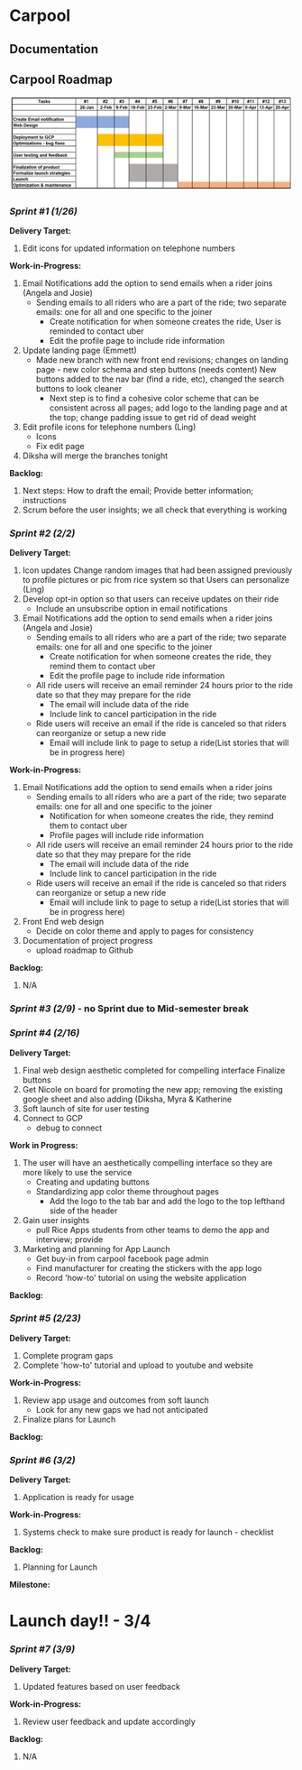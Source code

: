 # Carpool 
## Documentation

## Carpool Roadmap

<img src="Carpool_GANTT_chart.PNG">

### **_Sprint #1 (1/26)_**

**Delivery Target:**
1. Edit icons for updated information on telephone numbers

**Work-in-Progress:**
1. Email Notifications add the option to send emails when a rider joins (Angela and Josie)
   - Sending emails to all riders who are a part of the ride; two separate emails: one for all and one specific to the joiner
     - Create notification for when someone creates the ride, User is reminded to contact uber
     - Edit the profile page to include ride information
2. Update landing page (Emmett)
   - Made new branch with new front end revisions; changes on landing page - new color schema and step buttons (needs content) New buttons added to the nav bar (find a ride, etc), changed the search buttons to look cleaner
      - Next step is to find a cohesive color scheme that can be consistent across all pages; add logo to the landing page and at the top; change padding issue to get rid of dead weight
3. Edit profile icons for telephone numbers (Ling)
   - Icons 
   - Fix edit page
4. Diksha will merge the branches tonight

**Backlog:**
1. Next steps: How to draft the email; Provide better information; instructions
2. Scrum before the user insights; we all check that everything is working

### **_Sprint #2 (2/2)_**

**Delivery Target:**
1. Icon updates Change random images that had been assigned previously to profile pictures or pic from rice system so that Users can personalize (Ling)
2. Develop opt-in option so that users can receive updates on their ride
   - Include an unsubscribe option in email notifications
3. Email Notifications add the option to send emails when a rider joins (Angela and Josie)
   - Sending emails to all riders who are a part of the ride; two separate emails: one for all and one specific to the joiner
     - Create notification for when someone creates the ride, they remind them to contact uber
     - Edit the profile page to include ride information
   - All ride users will receive an email reminder 24 hours prior to the ride date so that they may prepare for the ride
     - The email will include data of the ride
     - Include link to cancel participation in the ride
   - Ride users will receive an email if the ride is canceled so that riders can reorganize or setup a new ride
     - Email will include link to page to setup a ride(List stories that will be in progress here)

**Work-in-Progress:**
1. Email Notifications add the option to send emails when a rider joins 
   - Sending emails to all riders who are a part of the ride; two separate emails: one for all and one specific to the joiner
     - Notification for when someone creates the ride, they remind them to contact uber
     - Profile pages will include ride information
   - All ride users will receive an email reminder 24 hours prior to the ride date so that they may prepare for the ride
     - The email will include data of the ride
     - Include link to cancel participation in the ride
   - Ride users will receive an email if the ride is canceled so that riders can reorganize or setup a new ride
     - Email will include link to page to setup a ride(List stories that will be in progress here)
2. Front End web design
   - Decide on color theme and apply to pages for consistency
3. Documentation of project progress
   - upload roadmap to Github
   
**Backlog:**
1. N/A

### **_Sprint #3 (2/9)_** - no Sprint due to Mid-semester break

### **_Sprint #4 (2/16)_**

**Delivery Target:**
1. Final web design aesthetic completed for compelling interface
Finalize buttons
2. Get Nicole on board for promoting the new app; removing the existing google sheet and also adding (Diksha, Myra & Katherine
3. Soft launch of site for user testing
4. Connect to GCP
   - debug to connect

**Work in Progress:**
1. The user will have an aesthetically compelling interface so they are more likely to use the service
   - Creating and updating buttons
   - Standardizing app color theme throughout pages
     - Add the logo to the tab bar and add the logo to the top lefthand side of the header
2. Gain user insights
   - pull Rice Apps students from other teams to demo the app and interview; provide
3. Marketing and planning for App Launch
   - Get buy-in from carpool facebook page admin
   - Find manufacturer for creating the stickers with the app logo
   - Record 'how-to' tutorial on using the website application
   
**Backlog:**

### **_Sprint #5 (2/23)_**

**Delivery Target:**
1. Complete program gaps
2. Complete 'how-to' tutorial and upload to youtube and website

**Work-in-Progress:**
1. Review app usage and outcomes from soft launch
   - Look for any new gaps we had not anticipated
2. Finalize plans for Launch

**Backlog:**

### **_Sprint #6 (3/2)_**

**Delivery Target:**
1. Application is ready for usage

**Work-in-Progress:**
1. Systems check to make sure product is ready for launch - checklist

**Backlog:**
1. Planning for Launch

**Milestone:**
# Launch day!! - 3/4

### **_Sprint #7 (3/9)_**

**Delivery Target:**
1. Updated features based on user feedback

**Work-in-Progress:**
1. Review user feedback and update accordingly

**Backlog:**
1. N/A
